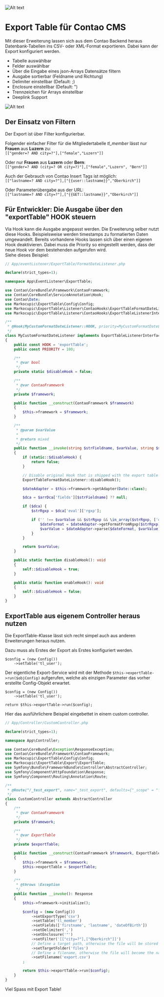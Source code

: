 ![Alt text](docs/logo.png?raw=true "logo")

# Export Table für Contao CMS

Mit dieser Erweiterung lassen sich aus dem Contao Backend heraus Datenbank-Tabellen ins CSV- oder XML-Format exportieren. Dabei kann der Export konfiguriert werden.
- Tabelle auswählbar
- Felder auswählbar
- Über die Eingabe eines json-Arrays Datensätze filtern
- Ausgabe sortierbar (Feldname und Richtung)
- Delimiter einstellbar (Default: ;)
- Enclosure einstellbar (Default: ")
- Trennzeichen für Arrays einstellbar
- Deeplink Support

![Alt text](docs/backend.png?raw=true "Backend")

## Der Einsatz von Filtern
Der Export ist über Filter konfigurierbar.

Folgender einfacher Filter für die Mitgliedertabelle *tl_member* lässt nur **Frauen** aus **Luzern** zu:\
`[["gender=? AND city=?"],["female","Luzern"]]`

Oder nur **Frauen** aus **Luzern** oder **Bern**:\
`[["gender=? AND (city=? OR city=?)"],["female","Luzern", "Bern"]]`

Auch der Gebrauch von Contao Insert Tags ist möglich:\
`[["lastname=? AND city=?"],["{{user::lastname}}","Oberkirch"]]`

Oder Parameterübergabe aus der URL:\
`[["lastname=? AND city=?"],["{{GET::lastname}}","Oberkirch"]]`

## Für Entwickler: Die Ausgabe über den "exportTable" HOOK steuern

Via Hook kann die Ausgabe angepasst werden. Die Erweiterung selber nutzt diese Hooks. Beispielsweise werden timestamps zu formatierten Daten umgewandelt. Bereits vorhandene Hooks lassen sich über einen eigenen Hook deaktivieren. Dabei muss die Priority so eingestellt werden, dass der neue Hook vor dem bestehenden aufgerufen wird.\
Siehe dieses Beispiel:

```php
// App/eventListener/ExportTable/FormatDateListener.php

declare(strict_types=1);

namespace App\EventListener\ExportTable;

use Contao\CoreBundle\Framework\ContaoFramework;
use Contao\CoreBundle\ServiceAnnotation\Hook;
use Contao\Date;
use Markocupic\ExportTable\Config\Config;
use Markocupic\ExportTable\Listener\ContaoHooks\ExportTableFormatDateListener;
use Markocupic\ExportTable\Listener\ContaoHooks\ExportTableListenerInterface;

/**
 * @Hook(MyCustomFormatDateListener::HOOK, priority=MyCustomFormatDateListener::PRIORITY)
 */
class MyCustomFormatDateListener implements ExportTableListenerInterface
{
    public const HOOK = 'exportTable';
    public const PRIORITY = 100;

    /**
     * @var bool
     */
    private static $disableHook = false;

    /**
     * @var ContaoFramework
     */
    private $framework;

    public function __construct(ContaoFramework $framework)
    {
        $this->framework = $framework;
    }

    /**
     * @param $varValue
     *
     * @return mixed
     */
    public function __invoke(string $strFieldname, $varValue, string $strTablename, array $arrDataRecord, array $arrDca, Config $objConfig)
    {
        if (static::$disableHook) {
            return false;
        }

        // Disable original Hook that is shipped with the export table extension.
        ExportTableFormatDateListener::disableHook();

        $dateAdapter = $this->framework->getAdapter(Date::class);

        $dca = $arrDca['fields'][$strFieldname] ?? null;

        if ($dca) {
            $strRgxp = $dca['eval']['rgxp'];

            if ('' !== $varValue && $strRgxp && \in_array($strRgxp, ['date', 'datim', 'time'], true)) {
                $dateFormat = $dateAdapter->getFormatFromRgxp($strRgxp);
                $varValue = $dateAdapter->parse($dateFormat, $varValue);
            }
        }

        return $varValue;
    }

    public static function disableHook(): void
    {
        self::$disableHook = true;
    }

    public static function enableHook(): void
    {
        self::$disableHook = false;
    }
}


```


## ExportTable aus eigenem Controller heraus nutzen
Die ExportTable-Klasse lässt sich recht simpel auch aus anderen Erweiterungen heraus nutzen.

Dazu muss als Erstes der Export als Erstes konfiguriert werden.

```
$config = (new Config())
    ->setTable('tl_user');
```
Der eigentliche Export-Service wird mit der Methode `$this->exportTable->run($objConfig)` aufgerufen, welche als einzigen Parameter das vorher erstellte Config-Objekt erwartet.
```
$config = (new Config())
    ->setTable('tl_user');

return $this->exportTable->run($config);
```

Hier das ausführlichere Beispiel eingebettet in einem custom controller.

```php
// App/Controller/CustomController.php

declare(strict_types=1);

namespace App\Controller;

use Contao\CoreBundle\Exception\ResponseException;
use Contao\CoreBundle\Framework\ContaoFramework;
use Markocupic\ExportTable\Config\Config;
use Markocupic\ExportTable\Export\ExportTable;
use Symfony\Bundle\FrameworkBundle\Controller\AbstractController;
use Symfony\Component\HttpFoundation\Response;
use Symfony\Component\Routing\Annotation\Route;

/**
 * @Route("/_test_export", name="_test_export", defaults={"_scope" = "frontend", "_token_check" = false})
 */
class CustomController extends AbstractController
{
    /**
     * @var ContaoFramework
     */
    private $framework;

    /**
     * @var ExportTable
     */
    private $exportTable;

    public function __construct(ContaoFramework $framework, ExportTable $exportTable)
    {
        $this->framework = $framework;
        $this->exportTable = $exportTable;
    }

    /**
     * @throws \Exception
     */
    public function __invoke(): Response
    {
        $this->framework->initialize();

        $config = (new Config())
            ->setExportType('csv')
            ->setTable('tl_member')
            ->setFields(['firstname', 'lastname', 'dateOfBirth'])
            ->setDelimiter(',')
            ->setEnclosure('"')
            ->setFilter('[["city=?"],["Oberkirch"]]')
            // Define a target path, otherwise the file will be stored in system/tmp
            ->setTargetFolder('files')
            // Define a filename, otherwise the file will become the name of the table ->tl_member.csv
            ->setFilename('export.csv')
        ;

        return $this->exportTable->run($config);
    }
}

```


Viel Spass mit Export Table!
